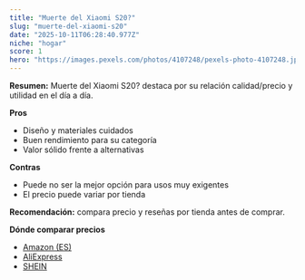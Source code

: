 ```yaml
---
title: "Muerte del Xiaomi S20?"
slug: "muerte-del-xiaomi-s20"
date: "2025-10-11T06:28:40.977Z"
niche: "hogar"
score: 1
hero: "https://images.pexels.com/photos/4107248/pexels-photo-4107248.jpeg?auto=compress&cs=tinysrgb&fit=crop&h=627&w=1200&auto=compress&cs=tinysrgb&w=1200&h=675&fit=crop"
---
```


**Resumen:** Muerte del Xiaomi S20? destaca por su relación calidad/precio y utilidad en el día a día.

**Pros**
- Diseño y materiales cuidados
- Buen rendimiento para su categoría
- Valor sólido frente a alternativas

**Contras**
- Puede no ser la mejor opción para usos muy exigentes
- El precio puede variar por tienda

**Recomendación:** compara precio y reseñas por tienda antes de comprar.

**Dónde comparar precios**
- [Amazon (ES)](https://www.amazon.es/s?k=Muerte%20del%20Xiaomi%20S20%3F&tag=teknovashop25-21)
- [AliExpress](https://www.aliexpress.com/wholesale?SearchText=Muerte%20del%20Xiaomi%20S20%3F)
- [SHEIN](https://www.shein.com/pdsearch/Muerte%20del%20Xiaomi%20S20%3F)